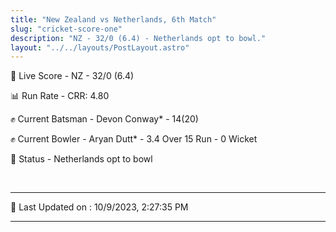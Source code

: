 ```yaml
---
title: "New Zealand vs Netherlands, 6th Match"
slug: "cricket-score-one"
description: "NZ - 32/0 (6.4) - Netherlands opt to bowl."
layout: "../../layouts/PostLayout.astro"
---
```


🔴 Live Score - NZ - 32/0 (6.4)  

📊 Run Rate - CRR: 4.80  

✊ Current Batsman - Devon Conway* - 14(20)  

✊ Current Bowler - Aryan Dutt* - 3.4 Over 15 Run - 0 Wicket  

📑 Status - Netherlands opt to bowl

<br />

***

📝 Last Updated on : 10/9/2023, 2:27:35 PM

***

